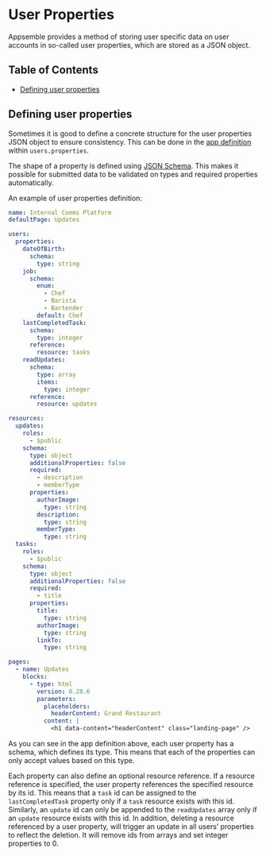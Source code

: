 # User Properties

Appsemble provides a method of storing user specific data on user accounts in so-called user
properties, which are stored as a JSON object.

## Table of Contents

- [Defining user properties](#defining-user-properties)

## Defining user properties

Sometimes it is good to define a concrete structure for the user properties JSON object to ensure
consistency. This can be done in the [app definition](/docs/reference/app#app-definition) within
`users.properties`.

The shape of a property is defined using [JSON Schema](https://json-schema.org/). This makes it
possible for submitted data to be validated on types and required properties automatically.

An example of user properties definition:

```yaml copy validate
name: Internal Comms Platform
defaultPage: Updates

users:
  properties:
    dateOfBirth:
      schema:
        type: string
    job:
      schema:
        enum:
          - Chef
          - Barista
          - Bartender
        default: Chef
    lastCompletedTask:
      schema:
        type: integer
      reference:
        resource: tasks
    readUpdates:
      schema:
        type: array
        items:
          type: integer
      reference:
        resource: updates

resources:
  updates:
    roles:
      - $public
    schema:
      type: object
      additionalProperties: false
      required:
        - description
        - memberType
      properties:
        authorImage:
          type: string
        description:
          type: string
        memberType:
          type: string
  tasks:
    roles:
      - $public
    schema:
      type: object
      additionalProperties: false
      required:
        - title
      properties:
        title:
          type: string
        authorImage:
          type: string
        linkTo:
          type: string

pages:
  - name: Updates
    blocks:
      - type: html
        version: 0.28.6
        parameters:
          placeholders:
            headerContent: Grand Restaurant
          content: |
            <h1 data-content="headerContent" class="landing-page" />
```

As you can see in the app definition above, each user property has a schema, which defines its type.
This means that each of the properties can only accept values based on this type.

Each property can also define an optional resource reference. If a resource reference is specified,
the user property references the specified resource by its id. This means that a `task` id can be
assigned to the `lastCompletedTask` property only if a `task` resource exists with this id.
Similarly, an `update` id can only be appended to the `readUpdates` array only if an `update`
resource exists with this id. In addition, deleting a resource referenced by a user property, will
trigger an update in all users’ properties to reflect the deletion. It will remove ids from arrays
and set integer properties to 0.
